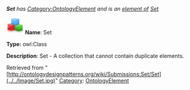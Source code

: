 ___Set__ has [Category:OntologyElement](../../Category/OntologyElement "Category:OntologyElement") and is an [element of](../../Property/ElementOf "Property:ElementOf") [Set](../../Submissions/Set "Submissions:Set")_


  




[![Class](../../images/thumb/2/27/Class.gif/45px-Class.gif)](../../Image/Class.gif "Class")
__Name__: Set 


__Type:__ owl:Class 


__Description__: Set - A collection that cannot contain duplicate elements. 





Retrieved from "[http://ontologydesignpatterns.org/wiki/Submissions:Set/Set](../../Image/Set.jpg)"
 [Category](http://ontologydesignpatterns.org/wiki/Special:Categories "Special:Categories"): [OntologyElement](../../Category/OntologyElement "Category:OntologyElement")